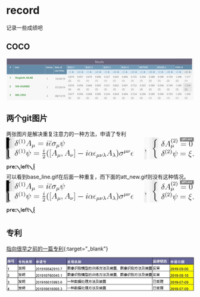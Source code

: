 # record
记录一些成绩吧
## COCO
![COCO](COCO_Challenge.png)
## 两个git图片
两张图片是解决重复注意力的一种方法，申请了专利<br/>
![base](base_line.gif)
可以看到base_line.gif在后面一种重复，而下面的att_new.gif则没有这种情况。
![att](att_new.gif)
## 专利
[指向很早之前的一篇专利](https://zhuanli.tianyancha.com/6c7b526ef893cfa88100bd930804cbb7){:target="_blank"}

![现在的专利](专利.jpg)
